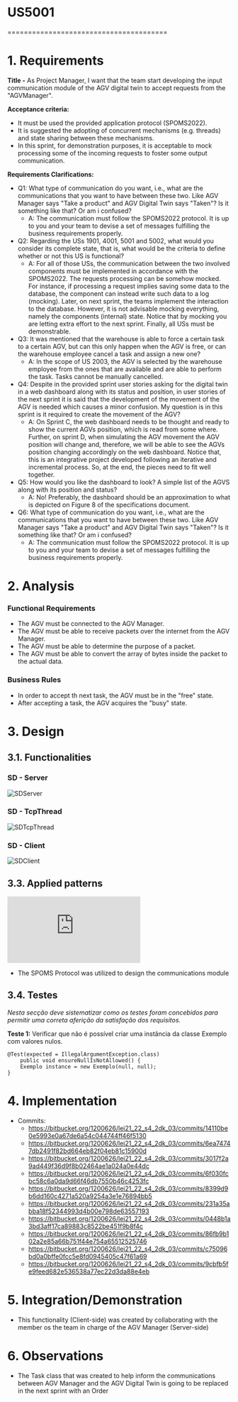 # US5001
=======================================

# 1. Requirements

**Title -** As Project Manager, I want that the team start developing the input communication module of the AGV digital twin to accept requests from the "AGVManager".

**Acceptance criteria:**
* It must be used the provided application protocol (SPOMS2022).
* It is suggested the adopting of concurrent mechanisms (e.g. threads) and state sharing between these mechanisms.
* In this sprint, for demonstration purposes, it is acceptable to mock processing some of the incoming requests to foster some output communication.

**Requirements Clarifications:**
* Q1: What type of communication do you want, i.e., what are the communications that you want to have between these two. Like AGV Manager says "Take a product" and AGV Digital Twin says "Taken"? Is it something like that? Or am i confused?
	* A: The communication must follow the SPOMS2022 protocol. It is up to you and your team to devise a set of messages fulfilling the business requirements properly.
* Q2: Regarding the USs 1901, 4001, 5001 and 5002, what would you consider its complete state, that is, what would be the criteria to define whether or not this US is functional?
	* A: For all of those USs, the communication between the two involved components must be implemented in accordance with the SPOMS2022. The requests processing can be somehow mocked. For instance, if processing a request implies saving some data to the database, the component can instead write such data to a log (mocking). Later, on next sprint, the teams implement the interaction to the database. However, it is not advisable mocking everything, namely the components (internal) state. Notice that by mocking you are letting extra effort to the next sprint. Finally, all USs must be demonstrable.
* Q3: It was mentioned that the warehouse is able to force a certain task to a certain AGV, but can this only happen when the AGV is free, or can the warehouse employee cancel a task and assign a new one?
	* A: In the scope of US 2003, the AGV is selected by the warehouse employee from the ones that are available and are able to perform the task. Tasks cannot be manually cancelled.
* Q4: Despite in the provided sprint user stories asking for the digital twin in a web dashboard along with its status and position, in user stories of the next sprint it is said that the development of the movement of the AGV is needed which causes a minor confusion. My question is in this sprint is it required to create the movement of the AGV?
	* A: On Sprint C, the web dashboard needs to be thought and ready to show the current AGVs position, which is read from some where. Further, on sprint D, when simulating the AGV movement the AGV position will change and, therefore, we will be able to see the AGVs position changing accordingly on the web dashboard. Notice that, this is an integrative project developed following an iterative and incremental process. So, at the end, the pieces need to fit well together.
* Q5: How would you like the dashboard to look? A simple list of the AGVS along with its position and status?
	* A: No! Preferably, the dashboard should be an approximation to what is depicted on Figure 8 of the specifications document.
* Q6: What type of communication do you want, i.e., what are the communications that you want to have between these two. Like AGV Manager says "Take a product" and AGV Digital Twin says "Taken"? Is it something like that? Or am i confused?
	* A: The communication must follow the SPOMS2022 protocol. It is up to you and your team to devise a set of messages fulfilling the business requirements properly.

# 2. Analysis

### Functional Requirements
- The AGV must be connected to the AGV Manager.
- The AGV must be able to receive packets over the internet from the AGV Manager.
- The AGV must be able to determine the purpose of a packet.
- The AGV must be able to convert the array of bytes inside the packet to the actual data.

### Business Rules
- In order to accept th next task, the AGV must be in the "free" state.
- After accepting a task, the AGV acquires the "busy" state.

# 3. Design

## 3.1. Functionalities

### SD - Server
![SDServer](SD-Server.png)
### SD - TcpThread
![SDTcpThread](SD-TcpThread.png)
### SD - Client
![SDClient](SD-Client.png)

## 3.3. Applied patterns
![SPOMS](https://moodle.isep.ipp.pt/pluginfile.php/201266/mod_resource/content/2/LEI-2021-22-Sem4-Project_v1-CommunicationProtocol.pdf)

* The SPOMS Protocol was utilized to design the communications module

## 3.4. Testes 
*Nesta secção deve sistematizar como os testes foram concebidos para permitir uma correta aferição da satisfação dos requisitos.*

**Teste 1:** Verificar que não é possível criar uma instância da classe Exemplo com valores nulos.

	@Test(expected = IllegalArgumentException.class)
		public void ensureNullIsNotAllowed() {
		Exemplo instance = new Exemplo(null, null);
	}

# 4. Implementation

* Commits:
  * https://bitbucket.org/1200626/lei21_22_s4_2dk_03/commits/14110be0e5993e0a67de6a54c044744ff46f5130
  * https://bitbucket.org/1200626/lei21_22_s4_2dk_03/commits/6ea74747db2491f82bd664eb82f04eb81c15900d
  * https://bitbucket.org/1200626/lei21_22_s4_2dk_03/commits/3017f2a9ad449f36d9f8b02464ae1a024a0e44dc
  * https://bitbucket.org/1200626/lei21_22_s4_2dk_03/commits/6f030fcbc58c6a0da9d66f46db7550b46c4253fc
  * https://bitbucket.org/1200626/lei21_22_s4_2dk_03/commits/8399d9b6dd160c4271a520a9254a3e1e76894bb5
  * https://bitbucket.org/1200626/lei21_22_s4_2dk_03/commits/231a35abba18f52344993d4b00e798de63557193
  * https://bitbucket.org/1200626/lei21_22_s4_2dk_03/commits/0448b1a3bd3aff17ca89883c8522be451f9b8f4c
  * https://bitbucket.org/1200626/lei21_22_s4_2dk_03/commits/86fb9b102a2e85a66b751f44e754a65512525746
  * https://bitbucket.org/1200626/lei21_22_s4_2dk_03/commits/c75096bd0a0bffe0fcc5e8fd0945405c47f61a69
  * https://bitbucket.org/1200626/lei21_22_s4_2dk_03/commits/9cbfb5fe9feed682e536538a77ec22d3da88e4eb

# 5. Integration/Demonstration

* This functionality (Client-side) was created by collaborating with the member os the team in charge of the AGV Manager (Server-side)

# 6. Observations

* The Task class that was created to help inform the communications between AGV Manager and the AGV Digital Twin is going to be replaced in the next sprint with an Order
